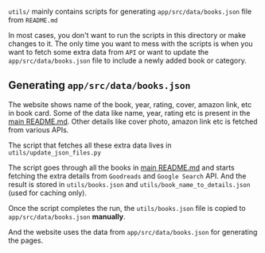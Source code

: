 `utils/` mainly contains scripts for generating `app/src/data/books.json` file from `README.md`

In most cases, you don't want to run the scripts in this directory or make changes to it.
The only time you want to mess with the scripts is when you want to fetch some extra data from `API` or
want to update the `app/src/data/books.json` file to include a newly added book or category.

## Generating `app/src/data/books.json`

The website shows name of the book, year, rating, cover, amazon link, etc in book card. Some of the
data like name, year, rating etc is present in the [main README.md](../README.md). Other details
like cover photo, amazon link etc is fetched from various APIs.

The script that fetches all these extra data lives in `utils/update_json_files.py`

The script goes through all the books in [main README.md](../README.md) and starts fetching the extra details
from `Goodreads` and `Google Search` API. And the result is stored in `utils/books.json` and `utils/book_name_to_details.json`
(used for caching only).

Once the script completes the run, the `utils/books.json` file is copied to `app/src/data/books.json` **manually**.

And the website uses the data from `app/src/data/books.json` for generating the pages.
